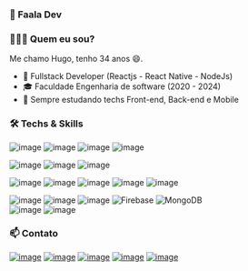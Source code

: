 ### 👋 Faala Dev


### 👨🏻‍💻 Quem eu sou?

Me chamo Hugo, tenho 34 anos 😄.

- 🚀 Fullstack Developer (Reactjs - React Native - NodeJs)
- 🎓 Faculdade Engenharia de software (2020 - 2024)
- 🌱 Sempre estudando techs Front-end, Back-end e Mobile

### 🛠 Techs & Skills

![image](https://img.shields.io/badge/HTML5-f24916?style=for-the-badge&logo=html5&logoColor=white)
![image](https://img.shields.io/badge/CSS3-1572B6?style=for-the-badge&logo=css3&logoColor=white)
![image](https://img.shields.io/badge/JavaScript-F7DF1E?style=for-the-badge&logo=javascript&logoColor=black)
![image](https://img.shields.io/badge/Node.js-43853D?style=for-the-badge&logo=node.js&logoColor=white)
<br/>

![image](https://img.shields.io/badge/styled--components-DB7093?style=for-the-badge&logo=styled-components&logoColor=white)
![image](https://img.shields.io/badge/Sass-CC6699?style=for-the-badge&logo=sass&logoColor=white)
![image](https://img.shields.io/badge/Bootstrap-563D7C?style=for-the-badge&logo=bootstrap&logoColor=white)

![image](https://img.shields.io/badge/TypeScript-007ACC?style=for-the-badge&logo=typescript&logoColor=white)
![image](https://img.shields.io/badge/React-20232A?style=for-the-badge&logo=react&logoColor=61DAFB)
![image](https://img.shields.io/badge/React_Router-CA4245?style=for-the-badge&logo=react-router&logoColor=white)
![image](https://img.shields.io/badge/Redux-593D88?style=for-the-badge&logo=redux&logoColor=white)
![image](https://img.shields.io/badge/React_Native-20232A?style=for-the-badge&logo=react&logoColor=61DAFB)
<br/>

![image](https://img.shields.io/badge/MySQL-00000F?style=for-the-badge&logo=mysql&logoColor=white)
![image](https://img.shields.io/badge/SQLite-07405E?style=for-the-badge&logo=sqlite&logoColor=white)
![image](https://img.shields.io/badge/PostgreSQL-316192?style=for-the-badge&logo=postgresql&logoColor=white)
![Firebase](https://img.shields.io/badge/firebase-%23039BE5.svg?style=for-the-badge&logo=firebase)
![MongoDB](https://img.shields.io/badge/MongoDB-%234ea94b.svg?style=for-the-badge&logo=mongodb&logoColor=white)
<br/>
![image](https://img.shields.io/badge/Git-E34F26?style=for-the-badge&logo=git&logoColor=white)
![image](https://img.shields.io/badge/GitHub-100000?style=for-the-badge&logo=github&logoColor=white)

### 📫 Contato

[![image](https://img.shields.io/badge/LinkedIn-0077B5?style=for-the-badge&logo=linkedin&logoColor=white)](https://www.linkedin.com/in/hugo-alves-varella-568655211/)
[![image](https://img.shields.io/badge/Rocketseat-%237159c1?style=for-the-badge&logo=ghost)](https://app.rocketseat.com.br/me/hugo-alves-varella-09688)
[![image](https://img.shields.io/badge/Instagram-E4405F?style=for-the-badge&logo=instagram&logoColor=white)](https://www.instagram.com/hugo.alves__/)
[![image](https://img.shields.io/badge/Facebook-1877F2?style=for-the-badge&logo=facebook&logoColor=white)](https://www.facebook.com/hugo.alves.180)
[![image](https://img.shields.io/badge/WhatsApp-25D366?style=for-the-badge&logo=whatsapp&logoColor=white)](https://api.whatsapp.com/send?phone=5561995995970&text=Ola%2C%20Tudo%20bem%3F)
